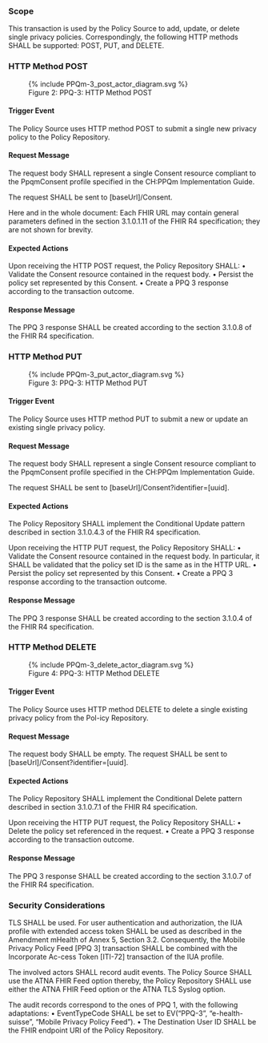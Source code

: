 ### Scope

This transaction is used by the Policy Source to add, update, or delete single privacy policies. Correspondingly, the
following HTTP methods SHALL be supported: POST, PUT, and DELETE.

### HTTP Method POST

<figure>
  {% include PPQm-3_post_actor_diagram.svg %}
  <figcaption>Figure 2: PPQ-3: HTTP Method POST</figcaption>
</figure>

#### Trigger Event

The Policy Source uses HTTP method POST to submit a single new privacy policy to the Policy Repository.

#### Request Message

The request body SHALL represent a single Consent resource compliant to the PpqmConsent profile specified in the
CH:PPQm Implementation Guide.

The request SHALL be sent to [baseUrl]/Consent.

Here and in the whole document: Each FHIR URL may contain general parameters defined in the section 3.1.0.1.11 of the
FHIR R4 specification; they are not shown for brevity.

#### Expected Actions

Upon receiving the HTTP POST request, the Policy Repository SHALL:
•	Validate the Consent resource contained in the request body.
•	Persist the policy set represented by this Consent.
•	Create a PPQ 3 response according to the transaction outcome.

#### Response Message

The PPQ 3 response SHALL be created according to the section 3.1.0.8 of the FHIR R4 specification.

### HTTP Method PUT

<figure>
  {% include PPQm-3_put_actor_diagram.svg %}
  <figcaption>Figure 3: PPQ-3: HTTP Method PUT</figcaption>
</figure>

#### Trigger Event

The Policy Source uses HTTP method PUT to submit a new or update an existing single privacy policy.

#### Request Message

The request body SHALL represent a single Consent resource compliant to the PpqmConsent profile specified in the
CH:PPQm Implementation Guide.

The request SHALL be sent to [baseUrl]/Consent?identifier=[uuid].

#### Expected Actions

The Policy Repository SHALL implement the Conditional Update pattern described in section 3.1.0.4.3 of the FHIR R4
specification.

Upon receiving the HTTP PUT request, the Policy Repository SHALL:
•	Validate the Consent resource contained in the request body. In particular, it SHALL be validated that the policy set
ID is the same as in the HTTP URL.
•	Persist the policy set represented by this Consent.
•	Create a PPQ 3 response according to the transaction outcome.

#### Response Message

The PPQ 3 response SHALL be created according to the section 3.1.0.4 of the FHIR R4 specification.

###	HTTP Method DELETE

<figure>
  {% include PPQm-3_delete_actor_diagram.svg %}
  <figcaption>Figure 4: PPQ-3: HTTP Method DELETE</figcaption>
</figure>

#### Trigger Event

The Policy Source uses HTTP method DELETE to delete a single existing privacy policy from the Pol-icy Repository.

#### Request Message

The request body SHALL be empty.
The request SHALL be sent to [baseUrl]/Consent?identifier=[uuid].

#### Expected Actions

The Policy Repository SHALL implement the Conditional Delete pattern described in section 3.1.0.7.1 of the FHIR R4
specification. 

Upon receiving the HTTP PUT request, the Policy Repository SHALL:
•	Delete the policy set referenced in the request.
•	Create a PPQ 3 response according to the transaction outcome.

#### Response Message

The PPQ 3 response SHALL be created according to the section 3.1.0.7 of the FHIR R4 specification.

### Security Considerations

TLS SHALL be used. For user authentication and authorization, the IUA profile with extended access token SHALL be used
as described in the Amendment mHealth of Annex 5, Section 3.2. Consequently, the Mobile Privacy Policy Feed [PPQ 3]
transaction SHALL be combined with the Incorporate Ac-cess Token [ITI-72] transaction of the IUA profile.

The involved actors SHALL record audit events. The Policy Source SHALL use the ATNA FHIR Feed option thereby, the
Policy Repository SHALL use either the ATNA FHIR Feed option or the ATNA TLS Syslog option.

The audit records correspond to the ones of PPQ 1, with the following adaptations:
•	EventTypeCode SHALL be set to EV(“PPQ-3”, “e-health-suisse”, “Mobile Privacy Policy Feed”).
•	The Destination User ID SHALL be the FHIR endpoint URI of the Policy Repository.
